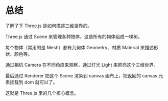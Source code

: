 # 总结

了解了下 Three.js 是如何描述三维世界的。

Three.js 通过 Scene 来管理各种物体，这些所有的物体组成一棵树。

每个物体（常用的是 Mesh）都有几何体 Geometry、材质 Material 来描述形状、颜色等。

通过相机 Camera 在不同角度来观察，通过灯光 Light 来照亮这个三维世界。

最后通过 Renderer 把这个 Scene 渲染到 canvas 画布上，把返回的 canvas 元素挂载到 dom 就可以了。

这就是 Three.js 里的几个核心概念。
